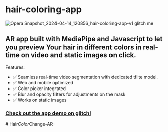 # hair-coloring-app

![Opera Snapshot_2024-04-14_120856_hair-coloring-app-v1 glitch me](https://github.com/Ys-sudo/hair-coloring-app/assets/57189926/8fffe5e2-9819-4ece-9742-7c8758016180)

## AR app built with MediaPipe and Javascript to let you preview Your hair in different colors in real-time on video and static images on click.

Features:
- ✅ Seamless real-time video segmentation with dedicated tflite model.
- ✅ Web and mobile optimized
- ✅ Color picker integrated
- ✅ Blur and opacity filters for adjustments on the mask
- ✅ Works on static images

### [Check out the app demo on glitch!](https://hair-coloring-app-v1.glitch.me)
#   H a i r _ C o l o r _ C h a n g e - A R -  
 